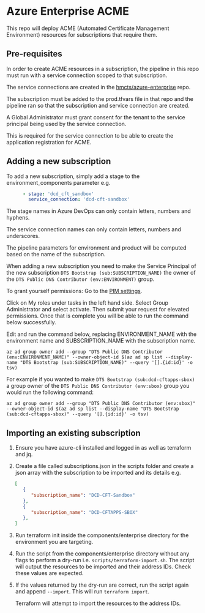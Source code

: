 # Azure Enterprise ACME

This repo will deploy ACME (Automated Certificate Management Environment) resources for subscriptions that require them.

## Pre-requisites

In order to create ACME resources in a subscription, the pipeline in this repo must run with a service connection scoped to that subscription. 

The service connections are created in the [hmcts/azure-enterprise](https://github.com/hmcts/azure-enterprise) repo.

The subscription must be added to the prod.tfvars file in that repo and the pipeline ran so that the subscription and service connection are created.

A Global Administrator must grant consent for the tenant to the service principal being used by the service connection.

This is required for the service connection to be able to create the application registration for ACME.

## Adding a new subscription

To add a new subscription, simply add a stage to the environment_components parameter e.g.

```yaml
      - stage: 'dcd_cft_sandbox'
        service_connection: 'dcd-cft-sandbox'
```

The stage names in Azure DevOps can only contain letters, numbers and hyphens. 

The service connection names can only contain letters, numbers and underscores.

The pipeline parameters for environment and product will be computed based on the name of the subscription.

When adding a new subscription you need to make the Service Principal of the new subscription `DTS Bootstrap (sub:SUBSCRIPTION_NAME)` the owner of the `DTS Public DNS Contributor (env:ENVIRONMENT)` group.

To grant yourself permissions:
Go to the [PIM settings](https://portal.azure.com/#blade/Microsoft_Azure_PIMCommon/CommonMenuBlade/quickStart).

Click on My roles under tasks in the left hand side. Select Group Administrator and select activate. Then submit your request for elevated permissions. Once that is complete you will be able to run the command below successfully. 

Edit and run the command below, replacing ENVIRONMENT_NAME with the environment name and SUBSCRIPTION_NAME with the subscription name.

```shell
az ad group owner add --group "DTS Public DNS Contributor (env:ENVIRONMENT_NAME)" --owner-object-id $(az ad sp list --display-name "DTS Bootstrap (sub:SUBSCRIPTION_NAME)" --query '[].{id:id}' -o tsv)
```

For example if you wanted to make `DTS Bootstrap (sub:dcd-cftapps-sbox)` a group owner of the `DTS Public DNS Contributor (env:sbox)` group you would run the following command:

```shell
az ad group owner add --group "DTS Public DNS Contributor (env:sbox)" --owner-object-id $(az ad sp list --display-name "DTS Bootstrap (sub:dcd-cftapps-sbox)" --query '[].{id:id}' -o tsv)
```

## Importing an existing subscription

1. Ensure you have azure-cli installed and logged in as well as terraform and jq.

2. Create a file called subscriptions.json in the scripts folder and create a json array with the subscription to be imported and its details e.g.

```json
   [
      {
         "subscription_name": "DCD-CFT-Sandbox"
      },
      {
         "subscription_name": "DCD-CFTAPPS-SBOX"
      },
   ]
```

3. Run terraform init inside the components/enterprise directory for the environment you are targeting.

4. Run the script from the components/enterprise directory without any flags to perform a dry-run i.e. `scripts/terraform-import.sh`. The script will output the resources to be imported and their address IDs. Check these values are expected.

5. If the values returned by the dry-run are correct, run the script again and append `--import`. This will run `terraform import`.

   Terraform will attempt to import the resources to the address IDs.
